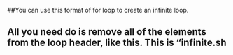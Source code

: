 ##You can use this format of for loop to create an infinite loop. 
## All you need do is remove all of the elements from the loop header, like this. This is “infinite.sh
